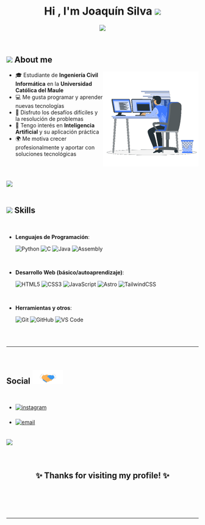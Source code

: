<h1 align="center"><b>Hi , I'm Joaquín Silva </b><img src="https://media.giphy.com/media/hvRJCLFzcasrR4ia7z/giphy.gif" width="35"></h1>

<p align="center">
  <a href="https://github.com/DenverCoder1/readme-typing-svg">
    <img src="https://readme-typing-svg.herokuapp.com?font=Time+New+Roman&color=cyan&size=25&center=true&vCenter=true&width=600&height=100&lines=Welcome!+👋;Engineering+Student;Problem+Solver+💡;Programming+Enthusiast;Always+Learning+🚀">
  </a>
</p>

<br>

## <picture><img src="https://user-images.githubusercontent.com/74038190/227779362-cacda485-cab4-4e28-8a27-a4d2a918a7ac.gif" width = 50px></picture> **About me**

<picture> <img align="right" src="https://github.com/0xAbdulKhalid/0xAbdulKhalid/raw/main/assets/mdImages/Right_Side.gif" width = 250px></picture>

- 🎓 Estudiante de **Ingeniería Civil Informática** en la **Universidad Católica del Maule**  
- 💻 Me gusta programar y aprender nuevas tecnologías  
- 🧩 Disfruto los desafíos difíciles y la resolución de problemas  
- 🤖 Tengo interés en **Inteligencia Artificial** y su aplicación práctica  
- 🌍 Me motiva crecer profesionalmente y aportar con soluciones tecnológicas  

<br><br>

<img src="https://user-images.githubusercontent.com/73097560/115834477-dbab4500-a447-11eb-908a-139a6edaec5c.gif"><br><br>

## <img src="https://media2.giphy.com/media/QssGEmpkyEOhBCb7e1/giphy.gif" width ="25"><b> Skills</b>
<br>

<p align="center">

- **Lenguajes de Programación**:
    
    ![Python](https://img.shields.io/badge/Python-%2314354C.svg?style=for-the-badge&logo=python&logoColor=white)
    ![C](https://img.shields.io/badge/C-%232370ED.svg?style=for-the-badge&logo=c&logoColor=white)
    ![Java](https://img.shields.io/badge/Java-%23ED8B00.svg?style=for-the-badge&logo=openjdk&logoColor=white)
    ![Assembly](https://img.shields.io/badge/Assembly-%2300599C.svg?style=for-the-badge&logo=asm&logoColor=white)

<br>   
    
- **Desarrollo Web (básico/autoaprendizaje)**:

   ![HTML5](https://img.shields.io/badge/HTML5-%23E34F26.svg?style=for-the-badge&logo=html5&logoColor=white)
   ![CSS3](https://img.shields.io/badge/CSS-%231572B6.svg?style=for-the-badge&logo=css3&logoColor=white)
   ![JavaScript](https://img.shields.io/badge/JavaScript-%23F7DF1E.svg?style=for-the-badge&logo=javascript&logoColor=black)
   ![Astro](https://img.shields.io/badge/Astro-FF5D01?style=for-the-badge&logo=astro&logoColor=white)
   ![TailwindCSS](https://img.shields.io/badge/TailwindCSS-38B2AC?style=for-the-badge&logo=tailwind-css&logoColor=white)

<br>

- **Herramientas y otros**:

    ![Git](https://img.shields.io/badge/git-%23F05033.svg?style=for-the-badge&logo=git&logoColor=white)
    ![GitHub](https://img.shields.io/badge/github-%23121011.svg?style=for-the-badge&logo=github&logoColor=white)
    ![VS Code](https://img.shields.io/badge/Visual%20Studio%20Code-0078d7.svg?style=for-the-badge&logo=visual-studio-code&logoColor=white)

</p>

<br>
<br>


-----

<br>

## <b> Social </b><img src="https://github.com/0xAbdulKhalid/0xAbdulKhalid/raw/main/assets/mdImages/handshake.gif" width ="80">
<br>
<div align='left'>

<ul>

<li>
<a href="https://instagram.com/joaquiiv" target="_blank">
<img src="https://img.shields.io/badge/Instagram-@joaquiiv-%23E4405F.svg?style=for-the-badge&logo=instagram&logoColor=white" alt=instagram style="margin-bottom: 5px;"/>
</a>
</li>

<br>

<li>
<a href="mailto:joaquinsilvagvg@gmail.com" target="_blank">
<img src="https://img.shields.io/badge/Gmail-joaquinsilvagvg%40gmail.com-%23EA4335.svg?style=for-the-badge&logo=gmail&logoColor=white" alt=email style="margin-bottom: 5px;" />
</a>
</li>
	
</ul>
</div>

<br>
<img src="https://user-images.githubusercontent.com/73097560/115834477-dbab4500-a447-11eb-908a-139a6edaec5c.gif">
<br>
<br>
<br>

<div align='center'>

## ✨ Thanks for visiting my profile! ✨

</div>
<br>
<br>
<br>
<br>

---
